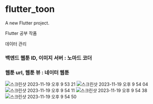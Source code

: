 # flutter_toon

A new Flutter project.

Flutter 공부 작품

데이터 관리

### 백엔드 웹툰 ID, 이미지 서버 : 노마드 코더
### 웹툰 url, 웹툰 뷰 : 네이터 웹툰 

![스크린샷 2023-11-19 오후 9 53 21](https://github.com/decembaek/flutter_toon/assets/112678034/120f7cf6-7dd7-449e-9d62-876f2beebb6d)
![스크린샷 2023-11-19 오후 9 54 04](https://github.com/decembaek/flutter_toon/assets/112678034/72f481d5-ac16-47e2-9be6-593b10b81fe7)
![스크린샷 2023-11-19 오후 9 54 11](https://github.com/decembaek/flutter_toon/assets/112678034/5bf720ea-80bf-45bc-a0f8-2a336e2f7569)
![스크린샷 2023-11-19 오후 9 54 38](https://github.com/decembaek/flutter_toon/assets/112678034/25af792c-c13e-40b4-af98-e95874b85c35)
![스크린샷 2023-11-19 오후 9 54 50](https://github.com/decembaek/flutter_toon/assets/112678034/244db3f2-6142-4bb7-aa4e-9ccfe0a89821)

